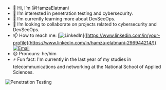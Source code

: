 - 👋 Hi, I’m @HamzaElatmani
- 👀 I’m interested in penetration testing and cybersecurity.
- 🌱 I’m currently learning more about DevSecOps.
- 💞️ I’m looking to collaborate on projects related to cybersecurity and DevSecOps.
- 📫 How to reach me: 
  [![[LinkedIn](https://www.linkedin.com/in/hamza-elatmani-296944214/)](https://img.shields.io/badge/-LinkedIn-blue?style=flat-square&logo=linkedin&logoColor=white)]([https://www.linkedin.com/in/your-profile](https://www.linkedin.com/in/hamza-elatmani-296944214/)) 
  [![Email](https://img.shields.io/badge/-Email-red?style=flat-square&logo=gmail&logoColor=white)](mailto:your-email@example.com)
- 😄 Pronouns: he/him
- ⚡ Fun fact: I'm currently in the last year of my studies in telecommunications and networking at the National School of Applied Sciences.

![Penetration Testing](https://img.shields.io/badge/-Penetration%20Testing-000000?style=flat-square&logo=hackaday&logoColor=white)

<!---
HamzaElatmani/HamzaElatmani is a ✨ special ✨ repository because its `README.md` (this file) appears on your GitHub profile.
You can click the Preview link to take a look at your changes.
--->
